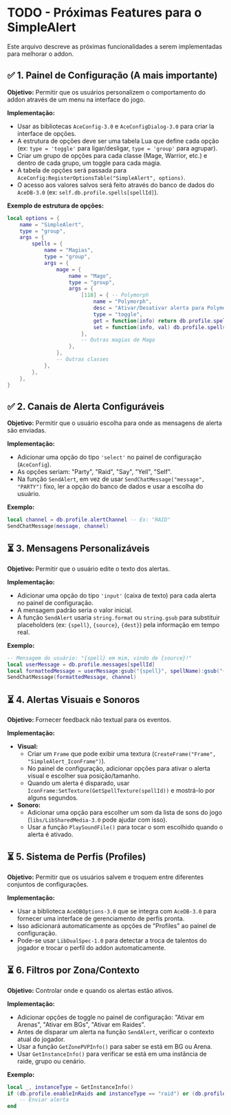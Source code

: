 # TODO - Próximas Features para o SimpleAlert

Este arquivo descreve as próximas funcionalidades a serem implementadas para melhorar o addon.

## ✅ 1. Painel de Configuração (A mais importante)

**Objetivo:** Permitir que os usuários personalizem o comportamento do addon através de um menu na interface do jogo.

**Implementação:**
- Usar as bibliotecas `AceConfig-3.0` e `AceConfigDialog-3.0` para criar la interface de opções.
- A estrutura de opções deve ser uma tabela Lua que define cada opção (ex: `type = 'toggle'` para ligar/desligar, `type = 'group'` para agrupar).
- Criar um grupo de opções para cada classe (Mage, Warrior, etc.) e dentro de cada grupo, um toggle para cada magia.
- A tabela de opções será passada para `AceConfig:RegisterOptionsTable("SimpleAlert", options)`.
- O acesso aos valores salvos será feito através do banco de dados do `AceDB-3.0` (ex: `self.db.profile.spells[spellId]`).

**Exemplo de estrutura de opções:**
```lua
local options = {
    name = "SimpleAlert",
    type = "group",
    args = {
        spells = {
            name = "Magias",
            type = "group",
            args = {
                mage = {
                    name = "Mago",
                    type = "group",
                    args = {
                        [118] = { -- Polymorph
                            name = "Polymorph",
                            desc = "Ativar/Desativar alerta para Polymorph.",
                            type = "toggle",
                            get = function(info) return db.profile.spells[118] end,
                            set = function(info, val) db.profile.spells[118] = val end,
                        },
                        -- Outras magias de Mago
                    },
                },
                -- Outras classes
            },
        },
    },
}
```

## ✅ 2. Canais de Alerta Configuráveis

**Objetivo:** Permitir que o usuário escolha para onde as mensagens de alerta são enviadas.

**Implementação:**
- Adicionar uma opção do tipo `'select'` no painel de configuração (`AceConfig`).
- As opções seriam: "Party", "Raid", "Say", "Yell", "Self".
- Na função `SendAlert`, em vez de usar `SendChatMessage("message", "PARTY")` fixo, ler a opção do banco de dados e usar a escolha do usuário.

**Exemplo:**
```lua
local channel = db.profile.alertChannel -- Ex: "RAID"
SendChatMessage(message, channel)
```

## ⏳ 3. Mensagens Personalizáveis

**Objetivo:** Permitir que o usuário edite o texto dos alertas.

**Implementação:**
- Adicionar uma opção do tipo `'input'` (caixa de texto) para cada alerta no painel de configuração.
- A mensagem padrão seria o valor inicial.
- A função `SendAlert` usaria `string.format` ou `string.gsub` para substituir placeholders (ex: `{spell}`, `{source}`, `{dest}`) pela informação em tempo real.

**Exemplo:**
```lua
-- Mensagem do usuário: "{spell} em mim, vindo de {source}!"
local userMessage = db.profile.messages[spellId]
local formattedMessage = userMessage:gsub("{spell}", spellName):gsub("{source}", sourceName)
SendChatMessage(formattedMessage, channel)
```

## ⏳ 4. Alertas Visuais e Sonoros

**Objetivo:** Fornecer feedback não textual para os eventos.

**Implementação:**
- **Visual:**
    - Criar um `Frame` que pode exibir uma textura (`CreateFrame("Frame", "SimpleAlert_IconFrame")`).
    - No painel de configuração, adicionar opções para ativar o alerta visual e escolher sua posição/tamanho.
    - Quando um alerta é disparado, usar `IconFrame:SetTexture(GetSpellTexture(spellId))` e mostrá-lo por alguns segundos.
- **Sonoro:**
    - Adicionar uma opção para escolher um som da lista de sons do jogo (`libs/LibSharedMedia-3.0` pode ajudar com isso).
    - Usar a função `PlaySoundFile()` para tocar o som escolhido quando o alerta é ativado.

## ⏳ 5. Sistema de Perfis (Profiles)

**Objetivo:** Permitir que os usuários salvem e troquem entre diferentes conjuntos de configurações.

**Implementação:**
- Usar a biblioteca `AceDBOptions-3.0` que se integra com `AceDB-3.0` para fornecer uma interface de gerenciamento de perfis pronta.
- Isso adicionará automaticamente as opções de "Profiles" ao painel de configuração.
- Pode-se usar `LibDualSpec-1.0` para detectar a troca de talentos do jogador e trocar o perfil do addon automaticamente.

## ⏳ 6. Filtros por Zona/Contexto

**Objetivo:** Controlar onde e quando os alertas estão ativos.

**Implementação:**
- Adicionar opções de toggle no painel de configuração: "Ativar em Arenas", "Ativar em BGs", "Ativar em Raides".
- Antes de disparar um alerta na função `SendAlert`, verificar o contexto atual do jogador.
- Usar a função `GetZonePVPInfo()` para saber se está em BG ou Arena.
- Usar `GetInstanceInfo()` para verificar se está em uma instância de raide, grupo ou cenário.

**Exemplo:**
```lua
local _, instanceType = GetInstanceInfo()
if (db.profile.enableInRaids and instanceType == "raid") or (db.profile.enableInBGs and GetZonePVPInfo() == "battleground") then
    -- Enviar alerta
end
```

